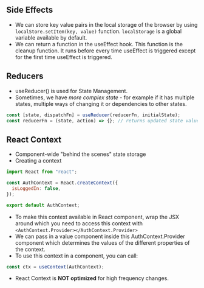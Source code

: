## Side Effects

- We can store key value pairs in the local storage of the browser by using `localStore.setItem(key, value)` function. `localStorage` is a global variable available by default.
- We can return a function in the useEffect hook. This function is the cleanup function. It runs before every time useEffect is triggered except for the first time useEffect is triggered.

## Reducers

- useReducer() is used for State Management.
- Sometimes, we have _more complex state_ - for example if it has multiple states, multiple ways of changing it or dependencies to other states.

```js
const [state, dispatchFn] = useReducer(reducerFn, initialState);
const reducerFn = (state, action) => {}; // returns updated state value
```

## React Context

- Component-wide "behind the scenes" state storage
- Creating a context

```js
import React from "react";

const AuthContext = React.createContext({
  isLoggedIn: false,
});

export default AuthContext;
```

- To make this context available in React component, wrap the JSX around which you need to access this context with `<AuthContext.Provider></AuthContext.Provider>`
- We can pass in a value component inside this AuthContext.Provider component which determines the values of the different properties of the context.
- To use this context in a component, you can call:

```js
const ctx = useContext(AuthContext);
```

- React Context is **NOT optimized** for high frequency changes.
